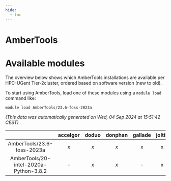 ```yaml
---
hide:
  - toc
---
```


AmberTools
==========

# Available modules


The overview below shows which AmberTools installations are available per HPC-UGent Tier-2cluster, ordered based on software version (new to old).

To start using AmberTools, load one of these modules using a `module load` command like:

```shell
module load AmberTools/23.6-foss-2023a
```

*(This data was automatically generated on Wed, 04 Sep 2024 at 15:51:42 CEST)*  

| |accelgor|doduo|donphan|gallade|joltik|shinx|skitty|
| :---: | :---: | :---: | :---: | :---: | :---: | :---: | :---: |
|AmberTools/23.6-foss-2023a|x|x|x|x|x|x|x|
|AmberTools/20-intel-2020a-Python-3.8.2|-|x|x|-|x|-|x|
